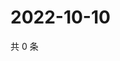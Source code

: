 # 2022-10-10

共 0 条

<!-- BEGIN WEIBO -->
<!-- 最后更新时间 Mon Oct 10 2022 07:21:10 GMT+0800 (China Standard Time) -->

<!-- END WEIBO -->
